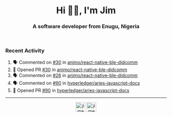 <h1 align="center">Hi 👋🏾, I'm Jim</h1>
<h3 align="center">A software developer from Enugu, Nigeria</h3>
<br/>
<!-- https://github.com/rahuldkjain/github-profile-readme-generator --!>

<!--  <p align="left"><img src="https://github-readme-stats.vercel.app/api?username=rapaktech&show_icons=true&count_private=true&" alt="rapaktech" /></p> --!>

<!--
Github language stats
<p align="left"><img src="https://github-readme-stats.vercel.app/api/top-langs/?username=rapaktech&layout=compact" alt="rapaktech" /><p>
-->

<!-- Codestats language stats -->
<!-- <p align="left"><img src="https://codestats-readme.vercel.app/api/top-langs/?username=rapaktech&layout=compact&language_count=12" alt="rapaktech" /><p>    --!>
  
<h3>Recent Activity</h3>

<!--START_SECTION:activity-->
1. 🗣 Commented on [#30](https://github.com/animo/react-native-ble-didcomm/issues/30) in [animo/react-native-ble-didcomm](https://github.com/animo/react-native-ble-didcomm)
2. 💪 Opened PR [#30](https://github.com/animo/react-native-ble-didcomm/pull/30) in [animo/react-native-ble-didcomm](https://github.com/animo/react-native-ble-didcomm)
3. 🗣 Commented on [#26](https://github.com/animo/react-native-ble-didcomm/issues/26) in [animo/react-native-ble-didcomm](https://github.com/animo/react-native-ble-didcomm)
4. 🗣 Commented on [#90](https://github.com/hyperledger/aries-javascript-docs/issues/90) in [hyperledger/aries-javascript-docs](https://github.com/hyperledger/aries-javascript-docs)
5. 💪 Opened PR [#90](https://github.com/hyperledger/aries-javascript-docs/pull/90) in [hyperledger/aries-javascript-docs](https://github.com/hyperledger/aries-javascript-docs)
<!--END_SECTION:activity-->

---

<p align="center">
<a href="https://twitter.com/jimezesinachi" target="blank"><img align="center" src="https://cdn.jsdelivr.net/npm/simple-icons@3.0.1/icons/twitter.svg" alt="jimezesinachi" height="30" width="30" /></a>
<a href="https://linkedin.com/in/jimezesinachi" target="blank"><img align="center" src="https://cdn.jsdelivr.net/npm/simple-icons@3.0.1/icons/linkedin.svg" alt="jimezesinachi" height="30" width="30" /></a>
</p>
